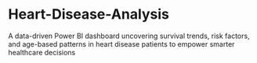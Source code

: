 # Heart-Disease-Analysis
A data-driven Power BI dashboard uncovering survival trends, risk factors, and age-based patterns in heart disease patients to empower smarter healthcare decisions

